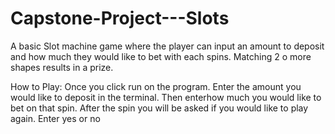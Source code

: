 # Capstone-Project---Slots
A basic Slot machine game where the player can input an amount to deposit and how much they would like to bet with each spins. Matching 2 o more shapes results in a prize.

How to Play:
Once you click run on the program. Enter the amount you would like to deposit in the terminal.
Then enterhow much you would like to bet on that spin.
After the spin you will be asked if you would like to play again. Enter yes or no
